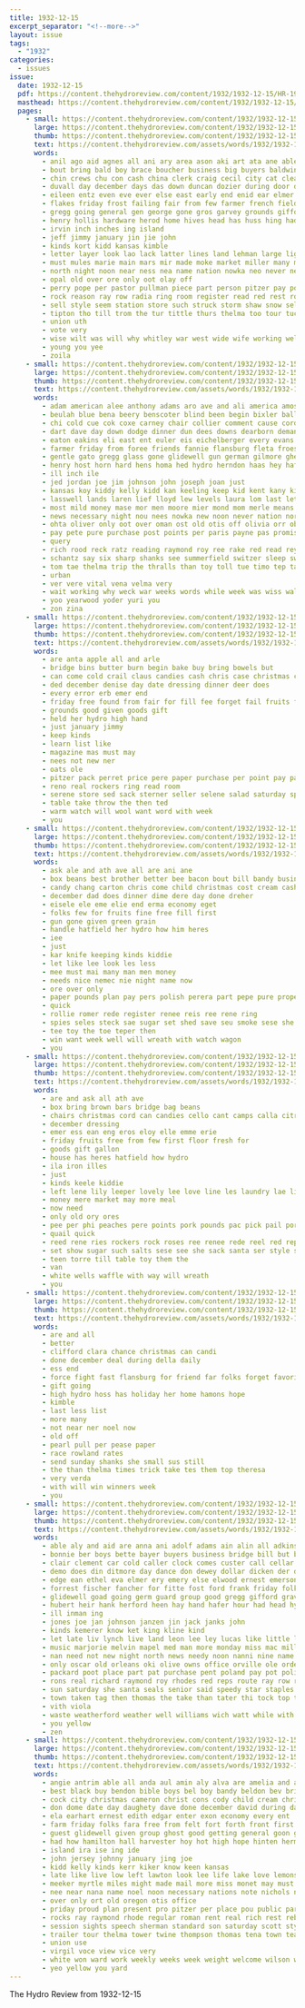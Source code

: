 ```yaml
---
title: 1932-12-15
excerpt_separator: "<!--more-->"
layout: issue
tags:
  - "1932"
categories:
  - issues
issue:
  date: 1932-12-15
  pdf: https://content.thehydroreview.com/content/1932/1932-12-15/HR-1932-12-15.pdf
  masthead: https://content.thehydroreview.com/content/1932/1932-12-15/masthead/HR-1932-12-15.jpg
  pages:
    - small: https://content.thehydroreview.com/content/1932/1932-12-15/small/HR-1932-12-15-01.jpg
      large: https://content.thehydroreview.com/content/1932/1932-12-15/large/HR-1932-12-15-01.jpg
      thumb: https://content.thehydroreview.com/content/1932/1932-12-15/thumbnails/HR-1932-12-15-01.jpg
      text: https://content.thehydroreview.com/assets/words/1932/1932-12-15/HR-1932-12-15-01.txt
      words:
        - anil ago aid agnes all ani ary area ason aki art ata ane able alt are adkins ale apple alm ain and auxier alling
        - bout bring bald boy brace boucher business big buyers baldwin binger bros burcham bradley back bers boys boon branson browne bus bing brought boo both blaze buy but beary bryson block bear been buck beare baily better black best befort
        - chin crews chu con cash china clerk craig cecil city cat clear can crail carver clinton child clara close came christmas certain cea care calle come candy car chamber crissman county caddo claus church christia che col call comes christman
        - duvall day december days das down duncan dozier during door done deep daughter death danie dinner dodge dark dye dies does degree der duke
        - eileen entz even eve ever else east early end enid ear elmer eash ean every enterprise economy epper
        - flakes friday frost failing fair from few farmer french field farms fay fred favorite fore for floyd fire force fall fail free farm first forget found fork fea famous fallin fiest fell front
        - gregg going general gen george gone gros garvey grounds gifford georg geary gress group gave green given good
        - henry hollis hardware herod home hives head has huss hing had hast heard hop how heaton hydro house her hold him held heidebrecht herman homes harry harder handle honor
        - irvin inch inches ing island
        - jeff jimmy january jin jie john
        - kinds kort kidd kansas kimble
        - letter layer look lao lack latter lines land lehman large light laverne late lunch learned list low lamont loader ler lead lloyd loud lake loss losing lawrence
        - must mules marie main mars mir made moke market miller many maude monday may mon man manger much march mutch most maurice morning music milton mag mise mowe more mckee mule men matter miles mus mass
        - north night noon near ness nea name nation nowka neo never need not now noel nick
        - opal old over ore only oot olay off
        - perry pope per pastor pullman piece part person pitzer pay points pick price poy pai pass profit power por page pearl penny perle
        - rock reason ray row radia ring room register read red rest roel ress reva road ruby ran roof render rather roy russell ralph rant record
        - sell style seem station store such struck storm shaw snow selves state stores second shelter severe soon sar song sire steel south stove side she sunday sey salo sat ser short shine stap sack sas see surplus smith stout street stow sale seat santa sup story san selling sales sol sincere stock speaker star sellers service sho spor son scott shape seed saturday seller special small send standard
        - tipton tho till trom the tur tittle thurs thelma too tour tucker tui track then thomas tant tree tar tomlin tay tat towns torn tures tate town truly thick trip ton take ting them tee than
        - union uth
        - vote very
        - wise wilt was will why whitley war west wide wife working well won with wells wilson watch while world win works wight weeks write willie walk wand way week work willa wait wind
        - young you yee
        - zoila
    - small: https://content.thehydroreview.com/content/1932/1932-12-15/small/HR-1932-12-15-02.jpg
      large: https://content.thehydroreview.com/content/1932/1932-12-15/large/HR-1932-12-15-02.jpg
      thumb: https://content.thehydroreview.com/content/1932/1932-12-15/thumbnails/HR-1932-12-15-02.jpg
      text: https://content.thehydroreview.com/assets/words/1932/1932-12-15/HR-1932-12-15-02.txt
      words:
        - adam american alee anthony adams aro ave and ali america amos ana are able adan ask aud august ark albert ake appleman all area artes andrew ano arr agro ayo ani
        - beulah blue bena beery benscoter blind been begin bixler ballew burton book baal ben brewer back bill bowels burgman bein brown bule bankers bryson boys big bach bik banks bot bas business boards bir barts bridgeport bear brummett but bee brought beats bassler black barry boll better bob beer
        - chi cold cue cok coxe carney chair collier comment cause cords cop cheah can cost cant chronic city cash cin christmas change cox chas chen couch childs cole colony clinton cortez clear credit chaney canton colo center caldwell company collar cal cosner chet come crake carl
        - dart dave day down dodge dinner dun dees downs dearborn demand ditmore denham dues delbert december dan daily
        - eaton eakins eli east ent euler eis eichelberger every evans ester effie ever ess earl
        - farmer friday from foree friends fannie flansburg fleta froese farm frid friend fail for fields frank foore frenchman felton fed felt franke favor fost folsom far ferris fever first fresh few fello folks fort full
        - gentle gato gregg glass gone glidewell gun german gilmore ghering gries guest goose gift gate gave gordon gan granite guy gas gilliland good grove george gander
        - henry host horn hard hens homa hed hydro herndon haas hey hafer has had heger hew hari her hudson hea heart hopes home how hee harry hope hainline held hennessey hot hosey harris honey hay holiday him
        - ill inch ile
        - jed jordan joe jim johnson john joseph joan just
        - kansas koy kiddy kelly kidd kan keeling keep kid kent kany king
        - lasswell lands laren lief lloyd lew levels laura lom last lett land las louis lor lulu lemen lippman left like luck lacks larger lewis lucious leader lynn long
        - most mild money mase mor men moore mier mond mom merle means more members milles much mere mir mort meme mis monday mos mean many marshall mast must may miner marion moreland miller might miss man made
        - news necessary night nou nees nowka new noon never nation nor nee nice need note now not
        - ohta oliver only oot over oman ost old otis off olivia orr obey orville
        - pay pete pure purchase post points per paris payne pas promise peaches pot part pere pack pent pare pat pett payment president pree price power patience pees present pitzer pana pap pei
        - query
        - rich rood reck ratz reading raymond roy ree rake red read reynolds reo row rey render roan roma ralph rowland roosevelt richardson randolph ruth russian robertson ready record ray rica raid rosenberger richert rand rate
        - schantz say six sharp shanks see summerfield switzer sleep sweig state springs seams save senna schroder sins staples slemp special sinclair sick spells spain sparks sane swe sot sutton small sain simpson sauce show suit she scott states stock shia start store scotty sopp soon sunday sion salis smith stripe sarat shipman speech subject sun ser saturday stevens strong stockton son
        - tom tae thelma trip the thralls than toy toll tue timo tep tat tuttle taken tec toe try thad thomas texas town thou take tay them teach too tie till theo triplett thys then tar towns teem tale tate ton thoma tank trom tol times
        - urban
        - ver vere vital vena velma very
        - wait working why weck war weeks words while week was wiss waller wil welcome wilson waters wisel williams well wyatt word wolf will wash walter willers went west wearing world with wise writer wagoner wife wilma want wheeler wind win willie
        - yoo yearwood yoder yuri you
        - zon zina
    - small: https://content.thehydroreview.com/content/1932/1932-12-15/small/HR-1932-12-15-03.jpg
      large: https://content.thehydroreview.com/content/1932/1932-12-15/large/HR-1932-12-15-03.jpg
      thumb: https://content.thehydroreview.com/content/1932/1932-12-15/thumbnails/HR-1932-12-15-03.jpg
      text: https://content.thehydroreview.com/assets/words/1932/1932-12-15/HR-1932-12-15-03.txt
      words:
        - are anta apple all and arle
        - bridge bins butter burn begin bake buy bring bowels but
        - can come cold crail claus candies cash chris case christmas check candy
        - ded december denise day date dressing dinner deer does
        - every error erb emer end
        - friday free found from fair for fill fee forget fail fruits fore feast floor
        - grounds good given goods gift
        - held her hydro high hand
        - just january jimmy
        - keep kinds
        - learn list like
        - magazine mas must may
        - nees not new ner
        - oats ole
        - pitzer pack perret price pere paper purchase per point pay page
        - reno real rockers ring read room
        - serene store sed sack sterner seller selene salad saturday special sal sales santa standard sia sale second sak santas semel
        - table take throw the then ted
        - warm watch will wool want word with week
        - you
    - small: https://content.thehydroreview.com/content/1932/1932-12-15/small/HR-1932-12-15-04.jpg
      large: https://content.thehydroreview.com/content/1932/1932-12-15/large/HR-1932-12-15-04.jpg
      thumb: https://content.thehydroreview.com/content/1932/1932-12-15/thumbnails/HR-1932-12-15-04.jpg
      text: https://content.thehydroreview.com/assets/words/1932/1932-12-15/HR-1932-12-15-04.txt
      words:
        - ask ale and ath ave all are ani ane
        - box beans best brother better bee bacon bout bill bandy business
        - candy chang carton chris come child christmas cost cream cash corn chi core chance
        - december dad does dinner dime dere day done dreher
        - eisele ele eme elie end erma economy eget
        - folks few for fruits fine free fill first
        - gun gone given green grain
        - handle hatfield her hydro how him heres
        - iee
        - just
        - kar knife keeping kinds kiddie
        - let like lee look les less
        - mee must mai many man men money
        - needs nice nemec nie night name now
        - ore over only
        - paper pounds plan pay pers polish perera part pepe pure proper pere pete pork people
        - quick
        - rollie romer rede register renee reis ree rene ring
        - spies seles steck sae sugar set shed save seu smoke sese she sir see saturday second store seer
        - tee toy the toe teper then
        - win want week well will wreath with watch wagon
        - you
    - small: https://content.thehydroreview.com/content/1932/1932-12-15/small/HR-1932-12-15-05.jpg
      large: https://content.thehydroreview.com/content/1932/1932-12-15/large/HR-1932-12-15-05.jpg
      thumb: https://content.thehydroreview.com/content/1932/1932-12-15/thumbnails/HR-1932-12-15-05.jpg
      text: https://content.thehydroreview.com/assets/words/1932/1932-12-15/HR-1932-12-15-05.txt
      words:
        - are and ask all ath ave
        - box bring brown bars bridge bag beans
        - chairs christmas cord can candies cello cant camps calla citron corn candy claus
        - december dressing
        - emer ess ean eng eros eloy elle emme erie
        - friday fruits free from few first floor fresh for
        - goods gift gallon
        - house has heres hatfield how hydro
        - ila iron illes
        - just
        - kinds keele kiddie
        - left lene lily leeper lovely lee love line les laundry lae list like
        - money mere market may more meal
        - now need
        - only old ory ores
        - pee per phi peaches pere points pork pounds pac pick pail pore pound pen
        - quail quick
        - reed rene ries rockers rock roses ree renee rede reel red reps
        - set show sugar such salts sese see she sack santa ser style save saturday store soap
        - teen torre till table toy them the
        - van
        - white wells waffle with way will wreath
        - you
    - small: https://content.thehydroreview.com/content/1932/1932-12-15/small/HR-1932-12-15-06.jpg
      large: https://content.thehydroreview.com/content/1932/1932-12-15/large/HR-1932-12-15-06.jpg
      thumb: https://content.thehydroreview.com/content/1932/1932-12-15/thumbnails/HR-1932-12-15-06.jpg
      text: https://content.thehydroreview.com/assets/words/1932/1932-12-15/HR-1932-12-15-06.txt
      words:
        - are and all
        - better
        - clifford clara chance christmas can candi
        - done december deal during della daily
        - ess end
        - force fight fast flansburg for friend far folks forget favorite
        - gift going
        - high hydro hoss has holiday her home hamons hope
        - kimble
        - last less list
        - more many
        - not near ner noel now
        - old off
        - pearl pull per pease paper
        - race rowland rates
        - send sunday shanks she small sus still
        - the than thelma times trick take tes them top theresa
        - very verda
        - with will win winners week
        - you
    - small: https://content.thehydroreview.com/content/1932/1932-12-15/small/HR-1932-12-15-07.jpg
      large: https://content.thehydroreview.com/content/1932/1932-12-15/large/HR-1932-12-15-07.jpg
      thumb: https://content.thehydroreview.com/content/1932/1932-12-15/thumbnails/HR-1932-12-15-07.jpg
      text: https://content.thehydroreview.com/assets/words/1932/1932-12-15/HR-1932-12-15-07.txt
      words:
        - able aly and aid are anna ani adolf adams ain alin all adkins aud amos arth agnes asi ard
        - bonnie ber boys bette bayer buyers business bridge bill but bell bey bel battle barlow black bank been banner bring barne bryson bee better big buyer
        - clair clement car cold caller clock comes custer call cellar cross cand close coff cartwright carl counts claus calm curt cry christmas chester chai chum can city cyril
        - demo does din ditmore day dance don dewey dollar dicken der delmar date done dinner denison david days december duke dear
        - edge ean ethel eva elmer ery emery else elwood ernest emerson end even ent every
        - forrest fischer fancher for fitte fost ford frank friday folk first few from france fitzpatrick fam fin flock finger foo
        - glidewell goad going germ guard group good gregg gifford graves green gue guest glee gun gee gil gallery
        - hubert heir hank herford heen hay hand hafer hour had head hydro half hard homa high harder her henry hani henke heart has hot hinton home harold howard house
        - ill inman ing
        - jones joe jan johnson janzen jin jack janks john
        - kinds kemerer know ket king kline kind
        - let late liv lynch live land leon lee ley lucas like little lave lack losing
        - music marjorie melvin mapel med man more monday miss mac mill murray marion mis matin men miller marvin model mack mass maybe must most members made morning much menno
        - nan need not new night north news needy noon nanni nine name
        - only oscar old orleans oki olive owns office orville ole orders oung over
        - packard poot place part pat purchase pent poland pay pot police pryor pitzer pain per pullen pope pan promise pall peace porter price putnam present
        - rons real richard raymond roy rhodes red reps route ray row register reola reading regular registe ruby rowland rom ries
        - sun saturday she santa seals senior said speedy star staples simpson sus stats smit see sutton south scot such stunz style song sunday salt selis son seller sister sewing sleigh sale sedan state sang sales spain short
        - town taken tag then thomas the take than tater thi tock top theo them triplett talent too thing times taylor thet teff ton toy
        - vith viola
        - waste weatherford weather well williams wich watt while with washington wells water wire work wood week will worl wonder was wyatt wave way world
        - you yellow
        - zen
    - small: https://content.thehydroreview.com/content/1932/1932-12-15/small/HR-1932-12-15-08.jpg
      large: https://content.thehydroreview.com/content/1932/1932-12-15/large/HR-1932-12-15-08.jpg
      thumb: https://content.thehydroreview.com/content/1932/1932-12-15/thumbnails/HR-1932-12-15-08.jpg
      text: https://content.thehydroreview.com/assets/words/1932/1932-12-15/HR-1932-12-15-08.txt
      words:
        - angie antrim able all anda aul amin aly alva are amelia and auxier ani art apache ares arm
        - best black buy bendon bible boys bel boy bandy beldon bev bring brothers business boucher berry block brate bales bigger bills beams bank blue buff binger below bus bell been bora buck bas band beak box
        - cock city christmas cameron christ cons cody child cream christian chilli coop chet carnegie call certain credit class county conwill cash clerk come caddo chamber carl col colorado cine chapel cabin care cyril company cave church cattle che college cordell comb cording conta carry cobb cesta clay
        - don dome date day daughety dave done december david during days
        - ela earhart ernest edith edgar enter exon economy every ent
        - farm friday folks fara free from felt fort forth front first french fae for fortune friends frost famous fair finder fresh fred finger former
        - guest glidewell given group ghost good getting general goon gift ground grounds glee gram grand gave garvey
        - had how hamilton hall harvester hoy hot high hope hinten herman harness has hool happy hardware horse hensley held hinton her hydro him hunting head hundred hes holy hoi henk hud home hatfield
        - island ira ise ing ide
        - john jersey johnny january jing joe
        - kidd kelly kinds kerr kiker know keen kansas
        - late like live low left lawton look lee life lake love lemons list lookeba lincoln last
        - meeker myrtle miles might made mail more miss monet may must min maxine mont milk mills montgomery music most many mill mules mury mcbride michi mick monia martha marshall man main men money morning much monday meals magnolia mae mention
        - nee near nana name noel noon necessary nations note nichols notice need north never news night nat not nash
        - over only ort old oregon otis office
        - priday proud plan present pro pitzer per place pou public pare pet pounds pies price page peck president pentecost prayer past person pace
        - rocks ray raymond rhode regular roman rent real rich rest reber radio robert red resto roebuck relic richards room ready
        - session sights speech sherman standard son saturday scott style side spann store sears sow sells souvenir sale station sunday stock small subject sewing season send said special single soon show smith share shown slemp stange second she short schoo schools speak state size sents school savior smile shaw sid sister sermon shee sie saw
        - trailer tour thelma tower twine thompson thomas tena town teach treat taken trip thind test till tae the taylor tres them toomey then thy too thom tonkinson take talk tho triplett tum try than
        - union use
        - virgil voce view vice very
        - white won ward work weekly weeks week weight welcome wilson wheel will with while word winner welfare wish write went words wells well wall worth works west win weatherford world willian was
        - yeo yellow you yard
---
```


The Hydro Review from 1932-12-15

<!--more-->

